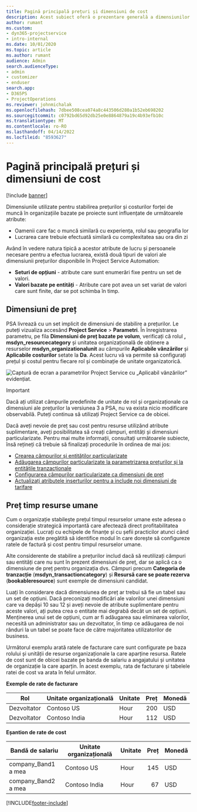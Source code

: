 ```yaml
---
title: Pagină principală prețuri și dimensiuni de cost
description: Acest subiect oferă o prezentare generală a dimensiunilor prețurilor.
author: rumant
ms.custom:
- dyn365-projectservice
- intro-internal
ms.date: 10/01/2020
ms.topic: article
ms.author: rumant
audience: Admin
search.audienceType:
- admin
- customizer
- enduser
search.app:
- D365PS
- ProjectOperations
ms.reviewer: johnmichalak
ms.openlocfilehash: 7dbee508cea074a8c443506d280a1b52eb698202
ms.sourcegitcommit: c0792bd65d92db25e0e8864879a19c4b93efb10c
ms.translationtype: MT
ms.contentlocale: ro-RO
ms.lasthandoff: 04/14/2022
ms.locfileid: "8593627"
---
```

# <a name="pricing-and-costing-dimensions-home-page"></a>Pagină principală prețuri și dimensiuni de cost

[!include [banner](../includes/psa-now-project-operations.md)]

Dimensiunile utilizate pentru stabilirea prețurilor și costurilor forței de muncă în organizațiile bazate pe proiecte sunt influențate de următoarele atribute:

- Oamenii care fac o muncă similară cu experiența, rolul sau geografia lor
- Lucrarea care trebuie efectuată similară cu complexitatea sau ora din zi

Având în vedere natura tipică a acestor atribute de lucru și persoanele necesare pentru a efectua lucrarea, există două tipuri de valori ale dimensiunii prețurilor disponibile în Project Service Automation: 

- **Seturi de opțiuni** - atribute care sunt enumerări fixe pentru un set de valori.
- **Valori bazate pe entități** - Atribute care pot avea un set variat de valori care sunt finite, dar se pot schimba în timp.

## <a name="pricing-dimensions"></a>Dimensiuni de preț

PSA livrează cu un set implicit de dimensiuni de stabilire a prețurilor. Le puteți vizualiza accesând **Project Service** > **Parametri**. În înregistrarea parametru, pe fila **Dimensiuni de preț bazate pe volum**, verificați că rolul **, msdyn_resourcecategory** și unitatea organizațională de obținere a resurselor **msdyn_organizationalunit** au câmpurile **Aplicabile vânzărilor** și **Aplicabile costurilor** setate la **Da**. Acest lucru vă va permite să configurați prețul și costul pentru fiecare rol și combinație de unitate organizatorică.

![Captură de ecran a parametrilor Project Service cu „Aplicabil vânzărilor” evidențiat.](media/PS-OOB-parameters.png)

> [!IMPORTANT]
> Dacă ați utilizat câmpurile predefinite de unitate de rol și organizaționale ca dimensiuni ale prețurilor la versiunea 3 a PSA, nu va exista nicio modificare observabilă. Puteți continua să utilizați Project Service ca de obicei. 

Dacă aveți nevoie de preț sau cost pentru resurse utilizând atribute suplimentare, aveți posibilitatea să creați câmpuri, entități și dimensiuni particularizate. Pentru mai multe informații, consultați următoarele subiecte, însă rețineți că trebuie să finalizați procedurile în ordinea de mai jos:

- [Crearea câmpurilor și entităților particularizate](create-custom-fields-entities.md)
- [Adăugarea câmpurilor particularizate la parametrizarea prețurilor și la entitățile tranzacționale](field-references.md)
- [Configurarea câmpurilor particularizate ca dimensiuni de preț ](set-up-pricing-dimensions.md)
- [Actualizați atributele inserturilor pentru a include noi dimensiuni de tarifare](update-plug-in-attributes.md)

## <a name="pricing-human-resource-time"></a>Preț timp resurse umane
Cum o organizație stabilește prețul timpul resurselor umane este adesea o considerație strategică importantă care afectează direct profitabilitatea organizației. Lucrați cu echipele de finanțe și cu șefii practicilor atunci când organizația este pregătită să identifice modul în care dorește să configureze ratele de factură și cost pentru timpul resurselor umane.

Alte considerente de stabilire a prețurilor includ dacă să reutilizați câmpuri sau entități care nu sunt în prezent dimensiuni de preț, dar se aplică ca o dimensiune de preț pentru organizația dvs. Câmpuri precum **Categoria de tranzacție** (**msdyn_transactioncategory**) și **Resursă care se poate rezerva** (**bookableresource**) sunt exemple de dimensiuni candidat. 

Luați în considerare dacă dimensiunea de preț ar trebui să fie un tabel sau un set de opțiuni. Dacă preconizați modificări ale valorilor unei dimensiuni care va depăși 10 sau 12 și aveți nevoie de atribute suplimentare pentru aceste valori, ați putea crea o entitate mai degrabă decât un set de opțiuni. Menținerea unui set de opțiuni, cum ar fi adăugarea sau eliminarea valorilor, necesită un administrator sau un dezvoltator, în timp ce adăugarea de noi rânduri la un tabel se poate face de către majoritatea utilizatorilor de business.

Următorul exemplu arată ratele de facturare care sunt configurate pe baza rolului și unității de resurse organizaționale la care aparține resursa. Ratele de cost sunt de obicei bazate pe banda de salariu a angajatului și unitatea de organizație la care aparțin. În acest exemplu, rata de facturare și tabelele ratei de cost va arata în felul următor.

**Exemple de rate de facturare**

| Rol        | Unitate organizațională    |Unitate      |Preț      |Monedă  |
| ------------|-------------|----------|----------:|----------|
| Dezvoltator   | Contoso US  |Hour | 200|USD     |
| Dezvoltator   | Contoso India |Hour|   112|USD     |


**Eșantion de rate de cost**

| Bandă de salariu     | Unitate organizațională    |Unitate      |Preț      |Monedă  |
| ----------------|-------------|----------|----------:|----------|
| company_Band1 a mea | Contoso US  |Hour | 145|USD     |
| company_Band2 a mea | Contoso India |Hour|   67|USD     |


[!INCLUDE[footer-include](../includes/footer-banner.md)]

